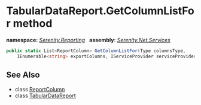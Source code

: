 # TabularDataReport.GetColumnListFor method
**namespace:** *[Serenity.Reporting](../../README.md#serenity.reporting-namespace)*   **assembly**: *[Serenity.Net.Services](../../README.md)*

```csharp
public static List<ReportColumn> GetColumnListFor(Type columnsType, 
    IEnumerable<string> exportColumns, IServiceProvider serviceProvider)
```

## See Also

* class [ReportColumn](../ReportColumn.md)
* class [TabularDataReport](../TabularDataReport.md)